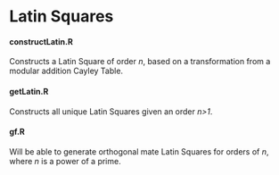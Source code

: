 # Latin Squares

#### constructLatin.R
Constructs a Latin Square of order *n*, based on a transformation from a modular addition Cayley Table.

#### getLatin.R
Constructs all unique Latin Squares given an order *n>1*.

#### gf.R
Will be able to generate orthogonal mate Latin Squares for orders of *n*, where *n* is a power of a prime.

